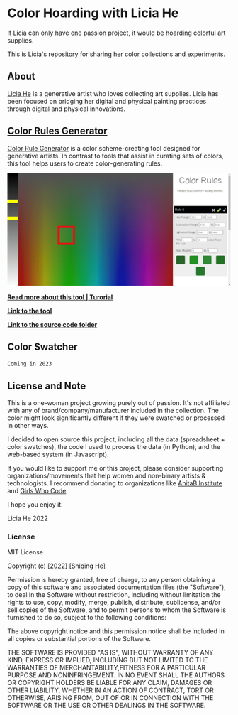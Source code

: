 # Color Hoarding with Licia He

If Licia can only have one passion project, it would be hoarding colorful art supplies.

This is Licia's repository for sharing her color collections and experiments.

## About
[Licia He](https://www.eyesofpanda.com/) is a generative artist who loves collecting art supplies. Licia has been focused on bridging her digital and physical painting practices through digital and physical innovations.

## [Color Rules Generator](tutorial/Color_Rules_Generator.md)

[Color Rule Generator](https://www.eyesofpanda.com/project/color_rules_generator/) is a color scheme-creating tool designed for generative artists. In contrast to tools that assist in curating sets of colors, this tool helps users to create color-generating rules.


![color_combo_overview](tutorial/gif/03_multiple_rules.gif)

[**Read more about this tool | Turorial**](tutorial/Color_Rules_Generator.md)

[**Link to the tool**](https://www.eyesofpanda.com/project/color_rules_generator/)

[**Link to the source code folder**](/web/color_generator.html)



## Color Swatcher 
```
Coming in 2023
```



## License and Note

This is a one-woman project growing purely out of passion. It's not affiliated with any of brand/company/manufacturer included in the collection. The color might look significantly different if they were swatched or processed in other ways.

I decided to open source this project, including all the data (spreadsheet + color swatches), the code I used to process the data (in Python), and the web-based system (in Javascript).

If you would like to support me or this project, please consider supporting organizations/movements that help women and non-binary artists & technologists. I recommend donating to organizations like [AnitaB Institute](https://anitab.org/) and [Girls Who Code](https://girlswhocode.com/).

I hope you enjoy it.

Licia He 2022

### License
MIT License

Copyright (c) [2022] [Shiqing He]

Permission is hereby granted, free of charge, to any person obtaining a copy of this software and associated documentation files (the "Software"), to deal in the Software without restriction, including without limitation the rights to use, copy, modify, merge, publish, distribute, sublicense, and/or sell copies of the Software, and to permit persons to whom the Software is furnished to do so, subject to the following conditions:

The above copyright notice and this permission notice shall be included in all copies or substantial portions of the Software.

THE SOFTWARE IS PROVIDED "AS IS", WITHOUT WARRANTY OF ANY KIND, EXPRESS OR IMPLIED, INCLUDING BUT NOT LIMITED TO THE WARRANTIES OF MERCHANTABILITY,FITNESS FOR A PARTICULAR PURPOSE AND NONINFRINGEMENT. IN NO EVENT SHALL THE AUTHORS OR COPYRIGHT HOLDERS BE LIABLE FOR ANY CLAIM, DAMAGES OR OTHER LIABILITY, WHETHER IN AN ACTION OF CONTRACT, TORT OR OTHERWISE, ARISING FROM, OUT OF OR IN CONNECTION WITH THE SOFTWARE OR THE USE OR OTHER DEALINGS IN THE SOFTWARE.